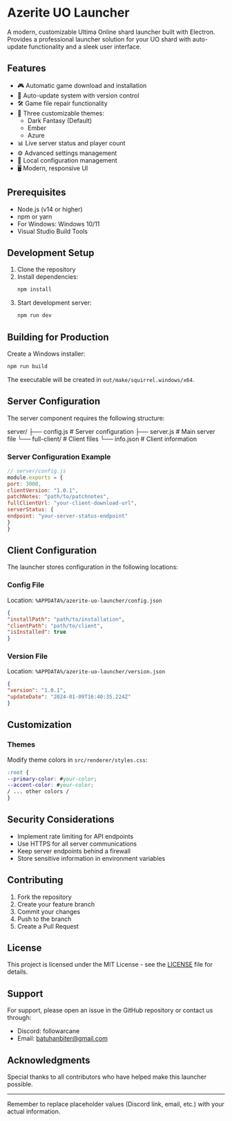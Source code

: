 # Azerite UO Launcher

A modern, customizable Ultima Online shard launcher built with Electron. Provides a professional launcher solution for your UO shard with auto-update functionality and a sleek user interface.

## Features

- 🎮 Automatic game download and installation
- 🔄 Auto-update system with version control
- 🛠️ Game file repair functionality
- 🎨 Three customizable themes:
  - Dark Fantasy (Default)
  - Ember
  - Azure
- 📊 Live server status and player count
- ⚙️ Advanced settings management
- 💾 Local configuration management
- 🖥️ Modern, responsive UI

## Prerequisites

- Node.js (v14 or higher)
- npm or yarn
- For Windows: Windows 10/11
- Visual Studio Build Tools

## Development Setup

1. Clone the repository
2. Install dependencies:
   ```bash
   npm install
   ```
3. Start development server:
   ```bash
   npm run dev
   ```

## Building for Production

Create a Windows installer:
```bash
npm run build
```


The executable will be created in `out/make/squirrel.windows/x64`.
## Server Configuration
The server component requires the following structure:

server/
├── config.js # Server configuration
├── server.js # Main server file
└── full-client/ # Client files
└── info.json # Client information


### Server Configuration Example
```javascript
// server/config.js
module.exports = {
port: 3000,
clientVersion: "1.0.1",
patchNotes: "path/to/patchnotes",
fullClientUrl: "your-client-download-url",
serverStatus: {
endpoint: "your-server-status-endpoint"
}
}
```

## Client Configuration

The launcher stores configuration in the following locations:

### Config File
Location: `%APPDATA%/azerite-uo-launcher/config.json`
```json
{
"installPath": "path/to/installation",
"clientPath": "path/to/client",
"isInstalled": true
}
```

### Version File
Location: `%APPDATA%/azerite-uo-launcher/version.json`
```json
{
"version": "1.0.1",
"updateDate": "2024-01-09T16:40:35.224Z"
}
```

## Customization

### Themes
Modify theme colors in `src/renderer/styles.css`:
```css
:root {
--primary-color: #your-color;
--accent-color: #your-color;
/ ... other colors /
}
```

## Security Considerations

- Implement rate limiting for API endpoints
- Use HTTPS for all server communications
- Keep server endpoints behind a firewall
- Store sensitive information in environment variables

## Contributing

1. Fork the repository
2. Create your feature branch
3. Commit your changes
4. Push to the branch
5. Create a Pull Request

## License

This project is licensed under the MIT License - see the [LICENSE](LICENSE) file for details.

## Support

For support, please open an issue in the GitHub repository or contact us through:
- Discord: followarcane
- Email: batuhanbiter@gmail.com

## Acknowledgments

Special thanks to all contributors who have helped make this launcher possible.

---

Remember to replace placeholder values (Discord link, email, etc.) with your actual information.